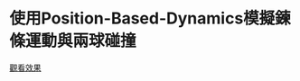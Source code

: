<h1>使用Position-Based-Dynamics模擬鍊條運動與兩球碰撞</h1>
<a href="https://opming7788.github.io/Two-Ball-Collision-Simulation-Using-Position-Based-Dynamics/pos_chain_ball.html">觀看效果</a>


